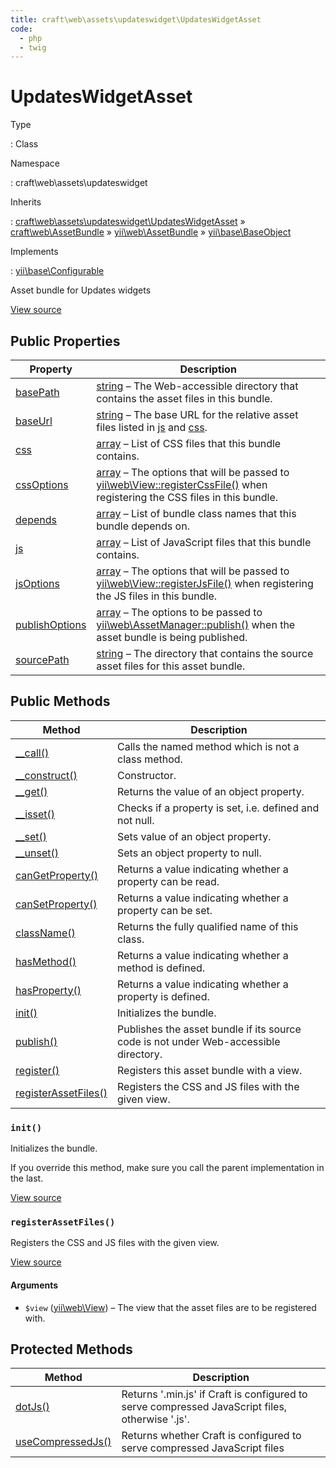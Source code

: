 ```yaml
---
title: craft\web\assets\updateswidget\UpdatesWidgetAsset
code:
  - php
  - twig
---
```


# UpdatesWidgetAsset

Type

:   Class

Namespace

:   craft\web\assets\updateswidget

Inherits

:   [craft\web\assets\updateswidget\UpdatesWidgetAsset](craft-web-assets-updateswidget-updateswidgetasset.md) &raquo;
[craft\web\AssetBundle](craft-web-assetbundle.md) &raquo;
[yii\web\AssetBundle](https://www.yiiframework.com/doc/api/2.0/yii-web-assetbundle) &raquo;
[yii\base\BaseObject](https://www.yiiframework.com/doc/api/2.0/yii-base-baseobject)

Implements

:   [yii\base\Configurable](https://www.yiiframework.com/doc/api/2.0/yii-base-configurable)



Asset bundle for Updates widgets





[View source](https://github.com/craftcms/cms/blob/master/src/web/assets/updateswidget/UpdatesWidgetAsset.php)


## Public Properties

| Property                                                                                                                               | Description
| -------------------------------------------------------------------------------------------------------------------------------------- | -----------------------------------------------------------------------------------------------------------------------------------------------------------------------------------------------------------------------------------------------------------------------
| [basePath](https://www.yiiframework.com/doc/api/2.0/yii-web-assetbundle#$basePath-detail "Defined by yii\web\AssetBundle")             | [string](http://php.net/language.types.string) – The Web-accessible directory that contains the asset files in this bundle.
| [baseUrl](https://www.yiiframework.com/doc/api/2.0/yii-web-assetbundle#$baseUrl-detail "Defined by yii\web\AssetBundle")               | [string](http://php.net/language.types.string) – The base URL for the relative asset files listed in [js](https://www.yiiframework.com/doc/api/2.0/yii-web-assetbundle#$js-detail) and [css](https://www.yiiframework.com/doc/api/2.0/yii-web-assetbundle#$css-detail).
| [css](https://www.yiiframework.com/doc/api/2.0/yii-web-assetbundle#$css-detail "Defined by yii\web\AssetBundle")                       | [array](http://php.net/language.types.array) – List of CSS files that this bundle contains.
| [cssOptions](https://www.yiiframework.com/doc/api/2.0/yii-web-assetbundle#$cssOptions-detail "Defined by yii\web\AssetBundle")         | [array](http://php.net/language.types.array) – The options that will be passed to [yii\web\View::registerCssFile()](https://www.yiiframework.com/doc/api/2.0/yii-web-view#registerCssFile()-detail) when registering the CSS files in this bundle.
| [depends](https://www.yiiframework.com/doc/api/2.0/yii-web-assetbundle#$depends-detail "Defined by yii\web\AssetBundle")               | [array](http://php.net/language.types.array) – List of bundle class names that this bundle depends on.
| [js](https://www.yiiframework.com/doc/api/2.0/yii-web-assetbundle#$js-detail "Defined by yii\web\AssetBundle")                         | [array](http://php.net/language.types.array) – List of JavaScript files that this bundle contains.
| [jsOptions](https://www.yiiframework.com/doc/api/2.0/yii-web-assetbundle#$jsOptions-detail "Defined by yii\web\AssetBundle")           | [array](http://php.net/language.types.array) – The options that will be passed to [yii\web\View::registerJsFile()](https://www.yiiframework.com/doc/api/2.0/yii-web-view#registerJsFile()-detail) when registering the JS files in this bundle.
| [publishOptions](https://www.yiiframework.com/doc/api/2.0/yii-web-assetbundle#$publishOptions-detail "Defined by yii\web\AssetBundle") | [array](http://php.net/language.types.array) – The options to be passed to [yii\web\AssetManager::publish()](https://www.yiiframework.com/doc/api/2.0/yii-web-assetmanager#publish()-detail) when the asset bundle is being published.
| [sourcePath](https://www.yiiframework.com/doc/api/2.0/yii-web-assetbundle#$sourcePath-detail "Defined by yii\web\AssetBundle")         | [string](http://php.net/language.types.string) – The directory that contains the source asset files for this asset bundle.





## Public Methods

| Method                                                                                                                                    | Description
| ----------------------------------------------------------------------------------------------------------------------------------------- | ------------------------------------------------------------------------------------
| [__call()](https://www.yiiframework.com/doc/api/2.0/yii-base-baseobject#__call()-detail "Defined by yii\base\BaseObject")                 | Calls the named method which is not a class method.
| [__construct()](https://www.yiiframework.com/doc/api/2.0/yii-base-baseobject#__construct()-detail "Defined by yii\base\BaseObject")       | Constructor.
| [__get()](https://www.yiiframework.com/doc/api/2.0/yii-base-baseobject#__get()-detail "Defined by yii\base\BaseObject")                   | Returns the value of an object property.
| [__isset()](https://www.yiiframework.com/doc/api/2.0/yii-base-baseobject#__isset()-detail "Defined by yii\base\BaseObject")               | Checks if a property is set, i.e. defined and not null.
| [__set()](https://www.yiiframework.com/doc/api/2.0/yii-base-baseobject#__set()-detail "Defined by yii\base\BaseObject")                   | Sets value of an object property.
| [__unset()](https://www.yiiframework.com/doc/api/2.0/yii-base-baseobject#__unset()-detail "Defined by yii\base\BaseObject")               | Sets an object property to null.
| [canGetProperty()](https://www.yiiframework.com/doc/api/2.0/yii-base-baseobject#canGetProperty()-detail "Defined by yii\base\BaseObject") | Returns a value indicating whether a property can be read.
| [canSetProperty()](https://www.yiiframework.com/doc/api/2.0/yii-base-baseobject#canSetProperty()-detail "Defined by yii\base\BaseObject") | Returns a value indicating whether a property can be set.
| [className()](https://www.yiiframework.com/doc/api/2.0/yii-base-baseobject#className()-detail "Defined by yii\base\BaseObject")           | Returns the fully qualified name of this class.
| [hasMethod()](https://www.yiiframework.com/doc/api/2.0/yii-base-baseobject#hasMethod()-detail "Defined by yii\base\BaseObject")           | Returns a value indicating whether a method is defined.
| [hasProperty()](https://www.yiiframework.com/doc/api/2.0/yii-base-baseobject#hasProperty()-detail "Defined by yii\base\BaseObject")       | Returns a value indicating whether a property is defined.
| [init()](craft-web-assets-updateswidget-updateswidgetasset.md#method-init)                                                                | Initializes the bundle.
| [publish()](https://www.yiiframework.com/doc/api/2.0/yii-web-assetbundle#publish()-detail "Defined by yii\web\AssetBundle")               | Publishes the asset bundle if its source code is not under Web-accessible directory.
| [register()](https://www.yiiframework.com/doc/api/2.0/yii-web-assetbundle#register()-detail "Defined by yii\web\AssetBundle")             | Registers this asset bundle with a view.
| [registerAssetFiles()](craft-web-assets-updateswidget-updateswidgetasset.md#method-registerassetfiles)                                    | Registers the CSS and JS files with the given view.

### `init()`





Initializes the bundle.



If you override this method, make sure you call the parent implementation in the last.




[View source](https://github.com/craftcms/cms/blob/master/src/web/assets/updateswidget/UpdatesWidgetAsset.php#L22-L35)






### `registerAssetFiles()`





Registers the CSS and JS files with the given view.








[View source](https://github.com/craftcms/cms/blob/master/src/web/assets/updateswidget/UpdatesWidgetAsset.php#L40-L53)


#### Arguments

- `$view` ([yii\web\View](https://www.yiiframework.com/doc/api/2.0/yii-web-view)) – The view that the asset files are to be registered with.






## Protected Methods

| Method                                                                                                  | Description
| ------------------------------------------------------------------------------------------------------- | -----------------------------------------------------------------------------------------------
| [dotJs()](craft-web-assetbundle.md#method-dotjs "Defined by craft\web\AssetBundle")                     | Returns '.min.js' if Craft is configured to serve compressed JavaScript files, otherwise '.js'.
| [useCompressedJs()](craft-web-assetbundle.md#method-usecompressedjs "Defined by craft\web\AssetBundle") | Returns whether Craft is configured to serve compressed JavaScript files






